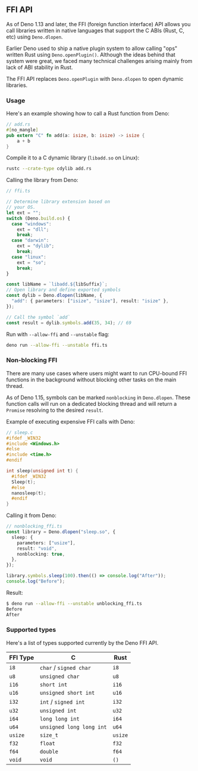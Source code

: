 ## FFI API

As of Deno 1.13 and later, the FFI (foreign function interface) API allows you
call libraries written in native languages that support the C ABIs (Rust, C,
etc) using `Deno.dlopen`.

Earlier Deno used to ship a native plugin system to allow calling "ops" written
Rust using `Deno.openPlugin()`. Although the ideas behind that system were
great, we faced many technical challenges arising mainly from lack of ABI
stability in Rust.

The FFI API replaces `Deno.openPlugin` with `Deno.dlopen` to open dynamic
libraries.

### Usage

Here's an example showing how to call a Rust function from Deno:

```rust
// add.rs
#[no_mangle]
pub extern "C" fn add(a: isize, b: isize) -> isize {
    a + b
}
```

Compile it to a C dynamic library (`libadd.so` on Linux):

```sh
rustc --crate-type cdylib add.rs
```

Calling the library from Deno:

```typescript
// ffi.ts

// Determine library extension based on
// your OS.
let ext = "";
switch (Deno.build.os) {
  case "windows":
    ext = "dll";
    break;
  case "darwin":
    ext = "dylib";
    break;
  case "linux":
    ext = "so";
    break;
}

const libName = `libadd.${libSuffix}`;
// Open library and define exported symbols
const dylib = Deno.dlopen(libName, {
  "add": { parameters: ["isize", "isize"], result: "isize" },
});

// Call the symbol `add`
const result = dylib.symbols.add(35, 34); // 69
```

Run with `--allow-ffi` and `--unstable` flag:

```sh
deno run --allow-ffi --unstable ffi.ts
```

### Non-blocking FFI

There are many use cases where users might want to run CPU-bound FFI functions
in the background without blocking other tasks on the main thread.

As of Deno 1.15, symbols can be marked `nonblocking` in `Deno.dlopen`. These
function calls will run on a dedicated blocking thread and will return a
`Promise` resolving to the desired `result`.

Example of executing expensive FFI calls with Deno:

```c
// sleep.c
#ifdef _WIN32
#include <Windows.h>
#else
#include <time.h>
#endif

int sleep(unsigned int t) {
  #ifdef _WIN32
  Sleep(t);
  #else
  nanosleep(t);
  #endif
}
```

Calling it from Deno:

```typescript
// nonblocking_ffi.ts
const library = Deno.dlopen("sleep.so", {
  sleep: {
    parameters: ["usize"],
    result: "void",
    nonblocking: true,
  },
});

library.symbols.sleep(100).then(() => console.log("After"));
console.log("Before");
```

Result:

```sh
$ deno run --allow-ffi --unstable unblocking_ffi.ts
Before
After
```

### Supported types

Here's a list of types supported currently by the Deno FFI API.

| FFI Type | C                        | Rust    |
| -------- | ------------------------ | ------- |
| `i8`     | `char` / `signed char`   | `i8`    |
| `u8`     | `unsigned char`          | `u8`    |
| `i16`    | `short int`              | `i16`   |
| `u16`    | `unsigned short int`     | `u16`   |
| `i32`    | `int` / `signed int`     | `i32`   |
| `u32`    | `unsigned int`           | `u32`   |
| `i64`    | `long long int`          | `i64`   |
| `u64`    | `unsigned long long int` | `u64`   |
| `usize`  | `size_t`                 | `usize` |
| `f32`    | `float`                  | `f32`   |
| `f64`    | `double`                 | `f64`   |
| `void`   | `void`                   | `()`    |
